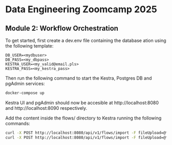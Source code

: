 # Data Engineering Zoomcamp 2025
## Module 2: Workflow Orchestration

To get started, first create a dev.env file containing the database ation using the following template:

```
DB_USER=<mydbuser>
DB_PASS=<my_dbpass>
KESTRA_USER=<my_valid@email.pls>
KESTRA_PASS=<my_kestra_pass>
```

Then run the following command to start the Kestra, Postgres DB and pgAdmin services:

```bash
docker-compose up
```
Kestra UI and pgAdmin should now be accesible at http://localhost:8080 and http://localhost:8090 respectively.

Add the content inside the flows/ directory to Kestra running the following commands:

```bash
curl -X POST http://localhost:8080/api/v1/flows/import -F fileUpload=@flows/02_postgres_taxi.yaml
curl -X POST http://localhost:8080/api/v1/flows/import -F fileUpload=@flows/02_postgres_taxi_scheduled.yaml
```

